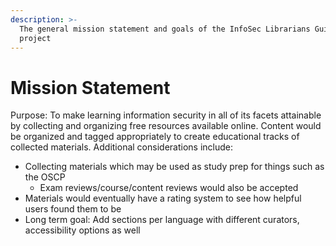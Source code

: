 ```yaml
---
description: >-
  The general mission statement and goals of the InfoSec Librarians Guild
  project
---
```


# Mission Statement

Purpose: To make learning information security in all of its facets attainable by collecting and organizing free resources available online. Content would be organized and tagged appropriately to create educational tracks of collected materials. Additional considerations include:

* Collecting materials which may be used as study prep for things such as the OSCP
  * Exam reviews/course/content reviews would also be accepted
* Materials would eventually have a rating system to see how helpful users found them to be
* Long term goal: Add sections per language with different curators, accessibility options as well

